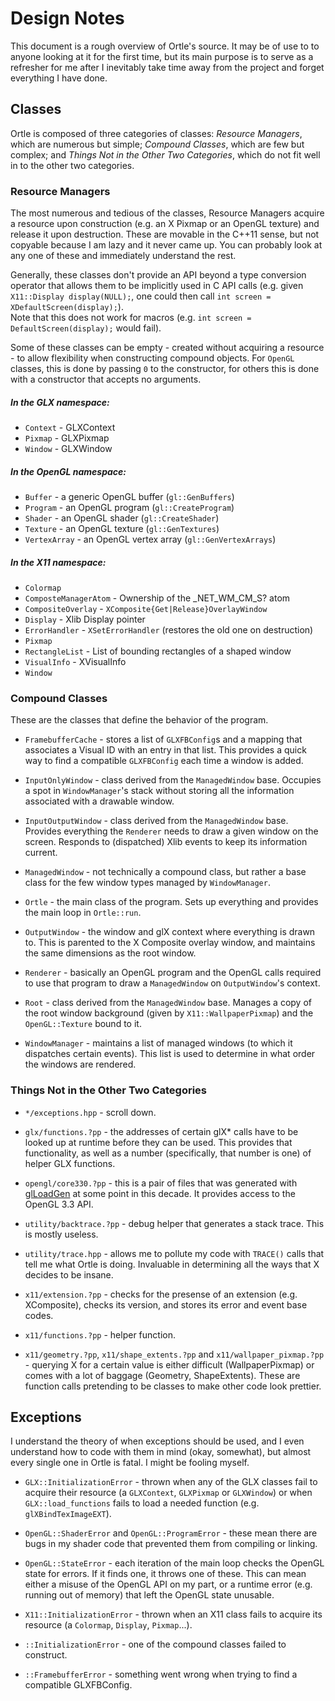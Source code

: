 # Design Notes

This document is a rough overview of Ortle's source.  It may be of use to
to anyone looking at it for the first time, but its main purpose is to serve as
a refresher for me after I inevitably take time away from the project and
forget everything I have done.


## Classes

Ortle is composed of three categories of classes: *Resource Managers*, which
are numerous but simple; *Compound Classes*, which are few but complex; and
*Things Not in the Other Two Categories*, which do not fit well in to the other
two categories.


### Resource Managers

The most numerous and tedious of the classes, Resource Managers acquire a
resource upon construction (e.g. an X Pixmap or an OpenGL texture) and release
it upon destruction.  These are movable in the C++11 sense, but not copyable
because I am lazy and it never came up.  You can probably look at any one of
these and immediately understand the rest.

Generally, these classes don't provide an API beyond a type conversion operator
that allows them to be implicitly used in C API calls (e.g. given `X11::Display
display(NULL);`, one could then call `int screen = XDefaultScreen(display);`).  
Note that this does not work for macros (e.g.
`int screen = DefaultScreen(display);` would fail).

Some of these classes can be empty - created without acquiring a resource - to
allow flexibility when constructing compound objects.  For `OpenGL` classes,
this is done by passing `0` to the constructor, for others this is done with a
constructor that accepts no arguments.


##### In the GLX namespace:

* `Context` - GLXContext
* `Pixmap` - GLXPixmap
* `Window` - GLXWindow


##### In the OpenGL namespace:

* `Buffer` - a generic OpenGL buffer (`gl::GenBuffers`)
* `Program` - an OpenGL program (`gl::CreateProgram`)
* `Shader` - an OpenGL shader (`gl::CreateShader`)
* `Texture` - an OpenGL texture (`gl::GenTextures`)
* `VertexArray` - an OpenGL vertex array (`gl::GenVertexArrays`)


##### In the X11 namespace:

* `Colormap`
* `ComposteManagerAtom` - Ownership of the _NET_WM_CM_S? atom
* `CompositeOverlay` - `XComposite{Get|Release}OverlayWindow`
* `Display` - Xlib Display pointer
* `ErrorHandler` - `XSetErrorHandler` (restores the old one on destruction)
* `Pixmap`
* `RectangleList` - List of bounding rectangles of a shaped window
* `VisualInfo` - XVisualInfo
* `Window`


### Compound Classes

These are the classes that define the behavior of the program.

* `FramebufferCache` - stores a list of `GLXFBConfig`s and a mapping that
associates a Visual ID with an entry in that list.  This provides a quick way
to find a compatible `GLXFBConfig` each time a window is added.

* `InputOnlyWindow` - class derived from the `ManagedWindow` base.  Occupies a
spot in `WindowManager`'s stack without storing all the information associated
with a drawable window.

* `InputOutputWindow` - class derived from the `ManagedWindow` base.  Provides
everything the `Renderer` needs to draw a given window on the screen.  Responds
to (dispatched) Xlib events to keep its information current.

* `ManagedWindow` - not technically a compound class, but rather a base class
for the few window types managed by `WindowManager`.

* `Ortle` - the main class of the program.  Sets up everything and provides the
main loop in `Ortle::run`.

* `OutputWindow` - the window and glX context where everything is drawn to.
This is parented to the X Composite overlay window, and maintains the same
dimensions as the root window.

* `Renderer` - basically an OpenGL program and the OpenGL calls required to use
that program to draw a `ManagedWindow` on `OutputWindow`'s context.

* `Root` - class derived from the `ManagedWindow` base.  Manages a copy of the
root window background (given by `X11::WallpaperPixmap`) and the
`OpenGL::Texture` bound to it.

* `WindowManager` - maintains a list of managed windows (to which it dispatches
certain events).  This list is used to determine in what order the windows are
rendered.


### Things Not in the Other Two Categories

* `*/exceptions.hpp` - scroll down.

* `glx/functions.?pp` - the addresses of certain glX* calls have to be looked
up at runtime before they can be used.  This provides that functionality, as
well as a number (specifically, that number is one) of helper GLX functions.

* `opengl/core330.?pp` - this is a pair of files that was generated with
[glLoadGen](https://bitbucket.org/alfonse/glloadgen/wiki/Home) at some point in
this decade.  It provides access to the OpenGL 3.3 API.

* `utility/backtrace.?pp` - debug helper that generates a stack trace.  This is
mostly useless.

* `utility/trace.hpp` - allows me to pollute my code with `TRACE()` calls that
tell me what Ortle is doing.  Invaluable in determining all the ways that X
decides to be insane.

* `x11/extension.?pp` - checks for the presense of an extension (e.g.
XComposite), checks its version, and stores its error and event base codes.

* `x11/functions.?pp` - helper function.

* `x11/geometry.?pp`, `x11/shape_extents.?pp` and `x11/wallpaper_pixmap.?pp` -
querying X for a certain value is either difficult (WallpaperPixmap) or comes
with a lot of baggage (Geometry, ShapeExtents).  These are function calls
pretending to be classes to make other code look prettier.


## Exceptions

I understand the theory of when exceptions should be used, and I even
understand how to code with them in mind (okay, somewhat), but almost every
single one in Ortle is fatal.  I might be fooling myself.

* `GLX::InitializationError` - thrown when any of the GLX classes fail to
acquire their resource (a `GLXContext`, `GLXPixmap` or `GLXWindow`) or when
`GLX::load_functions` fails to load a needed function (e.g.
`glXBindTexImageEXT`).

* `OpenGL::ShaderError` and `OpenGL::ProgramError` - these mean there are bugs
in my shader code that prevented them from compiling or linking.

* `OpenGL::StateError` - each iteration of the main loop checks the OpenGL
state for errors.  If it finds one, it throws one of these.  This can mean
either a misuse of the OpenGL API on my part, or a runtime error (e.g. running
out of memory) that left the OpenGL state unusable.

* `X11::InitializationError` - thrown when an X11 class fails to acquire its
resource (a `Colormap`, `Display`, `Pixmap`...).

* `::InitializationError` - one of the compound classes failed to construct.

* `::FramebufferError` - something went wrong when trying to find a compatible
GLXFBConfig.
